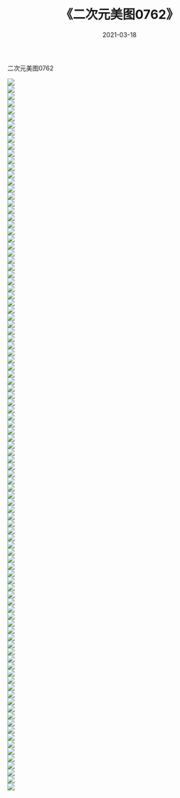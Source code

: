 ﻿---
layout: post
title:  《二次元美图0762》
date:   2021-03-18
img: http://imgx.orgx.ga/二次元/2021/二次元美图0762/000.jpg
categories: [美女, 清纯, 唯美]
---

二次元美图0762

 ![](http://imgx.orgx.ga/二次元/2021/二次元美图0762/001.png) <br>![](http://imgx.orgx.ga/二次元/2021/二次元美图0762/002.png) <br>![](http://imgx.orgx.ga/二次元/2021/二次元美图0762/003.png) <br>![](http://imgx.orgx.ga/二次元/2021/二次元美图0762/004.png) <br>![](http://imgx.orgx.ga/二次元/2021/二次元美图0762/005.png) <br>![](http://imgx.orgx.ga/二次元/2021/二次元美图0762/006.png) <br>![](http://imgx.orgx.ga/二次元/2021/二次元美图0762/007.png) <br>![](http://imgx.orgx.ga/二次元/2021/二次元美图0762/008.png) <br>![](http://imgx.orgx.ga/二次元/2021/二次元美图0762/009.png) <br>![](http://imgx.orgx.ga/二次元/2021/二次元美图0762/010.png) <br>![](http://imgx.orgx.ga/二次元/2021/二次元美图0762/011.png) <br>![](http://imgx.orgx.ga/二次元/2021/二次元美图0762/012.png) <br>![](http://imgx.orgx.ga/二次元/2021/二次元美图0762/013.png) <br>![](http://imgx.orgx.ga/二次元/2021/二次元美图0762/014.png) <br>![](http://imgx.orgx.ga/二次元/2021/二次元美图0762/015.png) <br>![](http://imgx.orgx.ga/二次元/2021/二次元美图0762/016.png) <br>![](http://imgx.orgx.ga/二次元/2021/二次元美图0762/017.png) <br>![](http://imgx.orgx.ga/二次元/2021/二次元美图0762/018.png) <br>![](http://imgx.orgx.ga/二次元/2021/二次元美图0762/019.png) <br>![](http://imgx.orgx.ga/二次元/2021/二次元美图0762/020.png) <br>![](http://imgx.orgx.ga/二次元/2021/二次元美图0762/021.png) <br>![](http://imgx.orgx.ga/二次元/2021/二次元美图0762/022.png) <br>![](http://imgx.orgx.ga/二次元/2021/二次元美图0762/023.png) <br>![](http://imgx.orgx.ga/二次元/2021/二次元美图0762/024.png) <br>![](http://imgx.orgx.ga/二次元/2021/二次元美图0762/025.png) <br>![](http://imgx.orgx.ga/二次元/2021/二次元美图0762/026.png) <br>![](http://imgx.orgx.ga/二次元/2021/二次元美图0762/027.png) <br>![](http://imgx.orgx.ga/二次元/2021/二次元美图0762/028.png) <br>![](http://imgx.orgx.ga/二次元/2021/二次元美图0762/029.png) <br>![](http://imgx.orgx.ga/二次元/2021/二次元美图0762/030.png) <br>![](http://imgx.orgx.ga/二次元/2021/二次元美图0762/031.png) <br>![](http://imgx.orgx.ga/二次元/2021/二次元美图0762/032.png) <br>![](http://imgx.orgx.ga/二次元/2021/二次元美图0762/033.png) <br>![](http://imgx.orgx.ga/二次元/2021/二次元美图0762/034.png) <br>![](http://imgx.orgx.ga/二次元/2021/二次元美图0762/035.png) <br>![](http://imgx.orgx.ga/二次元/2021/二次元美图0762/036.png) <br>![](http://imgx.orgx.ga/二次元/2021/二次元美图0762/037.png) <br>![](http://imgx.orgx.ga/二次元/2021/二次元美图0762/038.png) <br>![](http://imgx.orgx.ga/二次元/2021/二次元美图0762/039.png) <br>![](http://imgx.orgx.ga/二次元/2021/二次元美图0762/040.png) <br>![](http://imgx.orgx.ga/二次元/2021/二次元美图0762/041.png) <br>![](http://imgx.orgx.ga/二次元/2021/二次元美图0762/042.png) <br>![](http://imgx.orgx.ga/二次元/2021/二次元美图0762/043.png) <br>![](http://imgx.orgx.ga/二次元/2021/二次元美图0762/044.png) <br>![](http://imgx.orgx.ga/二次元/2021/二次元美图0762/045.png) <br>![](http://imgx.orgx.ga/二次元/2021/二次元美图0762/046.png) <br>![](http://imgx.orgx.ga/二次元/2021/二次元美图0762/047.png) <br>![](http://imgx.orgx.ga/二次元/2021/二次元美图0762/048.png) <br>![](http://imgx.orgx.ga/二次元/2021/二次元美图0762/049.png) <br>![](http://imgx.orgx.ga/二次元/2021/二次元美图0762/050.png) <br>![](http://imgx.orgx.ga/二次元/2021/二次元美图0762/051.png) <br>![](http://imgx.orgx.ga/二次元/2021/二次元美图0762/052.png) <br>![](http://imgx.orgx.ga/二次元/2021/二次元美图0762/053.png) <br>![](http://imgx.orgx.ga/二次元/2021/二次元美图0762/054.png) <br>![](http://imgx.orgx.ga/二次元/2021/二次元美图0762/055.png) <br>![](http://imgx.orgx.ga/二次元/2021/二次元美图0762/056.png) <br>![](http://imgx.orgx.ga/二次元/2021/二次元美图0762/057.png) <br>![](http://imgx.orgx.ga/二次元/2021/二次元美图0762/058.png) <br>![](http://imgx.orgx.ga/二次元/2021/二次元美图0762/059.png) <br>![](http://imgx.orgx.ga/二次元/2021/二次元美图0762/060.png) <br>![](http://imgx.orgx.ga/二次元/2021/二次元美图0762/061.png) <br>![](http://imgx.orgx.ga/二次元/2021/二次元美图0762/062.png) <br>![](http://imgx.orgx.ga/二次元/2021/二次元美图0762/063.png) <br>![](http://imgx.orgx.ga/二次元/2021/二次元美图0762/064.png) <br>![](http://imgx.orgx.ga/二次元/2021/二次元美图0762/065.png) <br>![](http://imgx.orgx.ga/二次元/2021/二次元美图0762/066.png) <br>![](http://imgx.orgx.ga/二次元/2021/二次元美图0762/067.png) <br>![](http://imgx.orgx.ga/二次元/2021/二次元美图0762/068.png) <br>![](http://imgx.orgx.ga/二次元/2021/二次元美图0762/069.png) <br>![](http://imgx.orgx.ga/二次元/2021/二次元美图0762/070.png) <br>![](http://imgx.orgx.ga/二次元/2021/二次元美图0762/071.png) <br>![](http://imgx.orgx.ga/二次元/2021/二次元美图0762/072.png) <br>![](http://imgx.orgx.ga/二次元/2021/二次元美图0762/073.png) <br>![](http://imgx.orgx.ga/二次元/2021/二次元美图0762/074.png) <br>![](http://imgx.orgx.ga/二次元/2021/二次元美图0762/075.png) <br>![](http://imgx.orgx.ga/二次元/2021/二次元美图0762/076.png) <br>![](http://imgx.orgx.ga/二次元/2021/二次元美图0762/077.png) <br>![](http://imgx.orgx.ga/二次元/2021/二次元美图0762/078.png) <br>![](http://imgx.orgx.ga/二次元/2021/二次元美图0762/079.png) <br>![](http://imgx.orgx.ga/二次元/2021/二次元美图0762/080.png) <br>![](http://imgx.orgx.ga/二次元/2021/二次元美图0762/081.png) <br>![](http://imgx.orgx.ga/二次元/2021/二次元美图0762/082.png) <br>![](http://imgx.orgx.ga/二次元/2021/二次元美图0762/083.png) <br>![](http://imgx.orgx.ga/二次元/2021/二次元美图0762/084.png) <br>![](http://imgx.orgx.ga/二次元/2021/二次元美图0762/085.png) <br>![](http://imgx.orgx.ga/二次元/2021/二次元美图0762/086.png) <br>![](http://imgx.orgx.ga/二次元/2021/二次元美图0762/087.png) <br>![](http://imgx.orgx.ga/二次元/2021/二次元美图0762/088.png) <br>![](http://imgx.orgx.ga/二次元/2021/二次元美图0762/089.png) <br>![](http://imgx.orgx.ga/二次元/2021/二次元美图0762/090.png) <br>![](http://imgx.orgx.ga/二次元/2021/二次元美图0762/091.png) <br>![](http://imgx.orgx.ga/二次元/2021/二次元美图0762/092.png) <br>![](http://imgx.orgx.ga/二次元/2021/二次元美图0762/093.png) <br>![](http://imgx.orgx.ga/二次元/2021/二次元美图0762/094.png) <br>![](http://imgx.orgx.ga/二次元/2021/二次元美图0762/095.png) <br>![](http://imgx.orgx.ga/二次元/2021/二次元美图0762/096.png) <br>![](http://imgx.orgx.ga/二次元/2021/二次元美图0762/097.png) <br>![](http://imgx.orgx.ga/二次元/2021/二次元美图0762/098.png) <br>![](http://imgx.orgx.ga/二次元/2021/二次元美图0762/099.png) <br>![](http://imgx.orgx.ga/二次元/2021/二次元美图0762/100.png) <br>